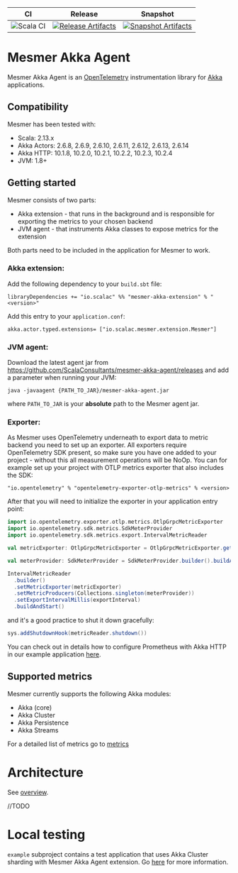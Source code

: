 | CI | Release | Snapshot |
| --- | --- | --- |
| ![Scala CI][Badge-CI] | [![Release Artifacts][badge-releases]][link-releases] | [![Snapshot Artifacts][badge-snapshots]][link-snapshots] |

# Mesmer Akka Agent

Mesmer Akka Agent is an [OpenTelemetry](https://opentelemetry.io/) instrumentation library for [Akka](https://akka.io/) applications. 

## Compatibility

Mesmer has been tested with:
- Scala: 2.13.x
- Akka Actors: 2.6.8, 2.6.9, 2.6.10, 2.6.11, 2.6.12, 2.6.13, 2.6.14
- Akka HTTP: 10.1.8, 10.2.0, 10.2.1, 10.2.2, 10.2.3, 10.2.4
- JVM: 1.8+

## Getting started

Mesmer consists of two parts:
- Akka extension - that runs in the background and is responsible for exporting the metrics to your chosen backend
- JVM agent - that instruments Akka classes to expose metrics for the extension

Both parts need to be included in the application for Mesmer to work.

### Akka extension:

Add the following dependency to your `build.sbt` file:

```
libraryDependencies += "io.scalac" %% "mesmer-akka-extension" % "<version>"
```

Add this entry to your `application.conf`:

    akka.actor.typed.extensions= ["io.scalac.mesmer.extension.Mesmer"] 

### JVM agent:

Download the latest agent jar from https://github.com/ScalaConsultants/mesmer-akka-agent/releases and add a parameter when running your JVM:

    java -javaagent {PATH_TO_JAR}/mesmer-akka-agent.jar

where `PATH_TO_JAR` is your **absolute** path to the Mesmer agent jar.

### Exporter:

As Mesmer uses OpenTelemetry underneath to export data to metric backend you need to set up an exporter.
All exporters require OpenTelemetry SDK present, so make sure you have one added to your project - without this all measurement operations will be NoOp.
You can for example set up your project with OTLP metrics exporter that also includes the SDK:

```
"io.opentelemetry" % "opentelemetry-exporter-otlp-metrics" % <version>
```

After that you will need to initialize the exporter in your application entry point:

```scala
import io.opentelemetry.exporter.otlp.metrics.OtlpGrpcMetricExporter
import io.opentelemetry.sdk.metrics.SdkMeterProvider
import io.opentelemetry.sdk.metrics.export.IntervalMetricReader

val metricExporter: OtlpGrpcMetricExporter = OtlpGrpcMetricExporter.getDefault()

val meterProvider: SdkMeterProvider = SdkMeterProvider.builder().buildAndRegisterGlobal()

IntervalMetricReader
  .builder()
  .setMetricExporter(metricExporter)
  .setMetricProducers(Collections.singleton(meterProvider))
  .setExportIntervalMillis(exportInterval)
  .buildAndStart()
```

and it's a good practice to shut it down gracefully:

```scala
sys.addShutdownHook(metricReader.shutdown())
```

You can check out in details how to configure Prometheus with Akka HTTP in our example application [here](https://github.com/ScalaConsultants/mesmer-akka-agent/blob/main/example/src/main/scala/io/scalac/Boot.scala#L64-L74).

## Supported metrics

Mesmer currently supports the following Akka modules:

- Akka (core)
- Akka Cluster
- Akka Persistence
- Akka Streams

For a detailed list of metrics go to [metrics](metrics.md)

# Architecture 

See [overview](https://github.com/ScalaConsultants/mesmer-akka-agent/blob/main/extension_overview.png).

//TODO

# Local testing

`example` subproject contains a test application that uses Akka Cluster sharding with Mesmer Akka Agent extension. Go [here](example/README.md) for more information.

[Badge-CI]: https://github.com/ScalaConsultants/mesmer-akka-agent/workflows/Scala%20CI/badge.svg
[badge-releases]: https://img.shields.io/nexus/r/https/oss.sonatype.org/io.scalac/mesmer-akka-extension_2.13 "Sonatype Releases"
[badge-snapshots]: https://img.shields.io/nexus/s/https/oss.sonatype.org/io.scalac/mesmer-akka-extension_2.13 "Sonatype Snapshots"
[link-releases]: https://oss.sonatype.org/content/repositories/releases/io/scalac/mesmer-akka-extension_2.13/ "Sonatype Releases"
[link-snapshots]: https://oss.sonatype.org/content/repositories/snapshots/io/scalac/mesmer-akka-extension_2.13/ "Sonatype Snapshots"
